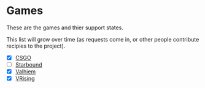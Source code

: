 # Games

These are the games and thier support states.

This list will grow over time (as requests come in, or other people contribute recipies to the project).

- [x] [CSGO](./guides/games/csgo.md)
- [ ] [Starbound](https://github.com/the-peon-project/peon-warplans/tree/main/starbound)
- [x] [Valhiem](https://github.com/the-peon-project/peon-warplans/tree/main/valhiem)
- [x] [VRising](https://github.com/the-peon-project/peon-warplans/tree/main/vrising)
